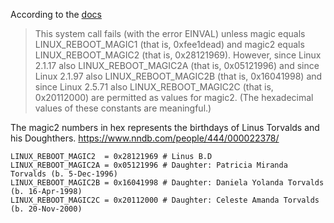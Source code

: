 


According to the [docs](https://man7.org/linux/man-pages/man2/reboot.2.html)

> This system call fails (with the error EINVAL) unless magic
> equals LINUX_REBOOT_MAGIC1 (that is, 0xfee1dead) and magic2
> equals LINUX_REBOOT_MAGIC2 (that is, 0x28121969).  However, since
> Linux 2.1.17 also LINUX_REBOOT_MAGIC2A (that is, 0x05121996) and
> since Linux 2.1.97 also LINUX_REBOOT_MAGIC2B (that is,
> 0x16041998) and since Linux 2.5.71 also LINUX_REBOOT_MAGIC2C
> (that is, 0x20112000) are permitted as values for magic2.  (The
> hexadecimal values of these constants are meaningful.)

The magic2 numbers in hex represents the birthdays of Linus Torvalds and his Doughthers.
https://www.nndb.com/people/444/000022378/

```
LINUX_REBOOT_MAGIC2  = 0x28121969 # Linus B.D
LINUX_REBOOT_MAGIC2A = 0x05121996 # Daughter: Patricia Miranda Torvalds (b. 5-Dec-1996)
LINUX_REBOOT_MAGIC2B = 0x16041998 # Daughter: Daniela Yolanda Torvalds (b. 16-Apr-1998)
LINUX_REBOOT_MAGIC2C = 0x20112000 # Daughter: Celeste Amanda Torvalds (b. 20-Nov-2000)
```
